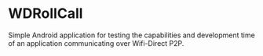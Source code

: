 # WDRollCall
Simple Android application for testing the capabilities and development time of an application communicating over Wifi-Direct P2P.
